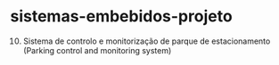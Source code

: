 # sistemas-embebidos-projeto
10. Sistema de controlo e monitorização de parque de estacionamento (Parking control and monitoring system)
